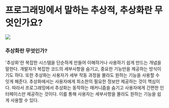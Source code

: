 # 프로그래밍에서 말하는 추상적, 추상화란 무엇인가요?

![](https://velog.velcdn.com/images/chrios99/post/ba1b5f87-3e5f-423b-8d2d-d2e760052146/image.png)
### 추상화란 무엇인가?
'추상화'란 복잡한 시스템을 단순하게 만들어 이해하거나 사용하기 쉽게 만드는 개념을 말한다. 
개발자가 복잡한 코드의 세부사항을 숨기고, 중요한 기능만을 제공하는 방식이기도 하다.
또한 추상화는 사용자가 세부 작동 과정을 몰라도 원하는 기능을 사용할 수 잇게 해준다. 
추상화에서는 사용자에게 최소한의 필요한 정보만 제공하는 것이 핵심이다.
따라서 프로그래밍에서 추상화는 동작하는 매커니즘을 숨기고 사용자에게 간편한 인터페이스만 제공하는 것이다. 
이를 통해 사용자는 세부사항을 몰라도 원하는 기능을 쉽게 사용할 수 있다. 